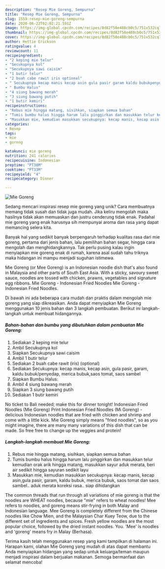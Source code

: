 ```yaml
---
description: "Resep Mie Goreng, Sempurna"
title: "Resep Mie Goreng, Sempurna"
slug: 1559-resep-mie-goreng-sempurna
date: 2020-06-22T02:02:21.591Z
image: https://img-global.cpcdn.com/recipes/8d82f58e488cb0c5/751x532cq70/mie-goreng-foto-resep-utama.jpg
thumbnail: https://img-global.cpcdn.com/recipes/8d82f58e488cb0c5/751x532cq70/mie-goreng-foto-resep-utama.jpg
cover: https://img-global.cpcdn.com/recipes/8d82f58e488cb0c5/751x532cq70/mie-goreng-foto-resep-utama.jpg
author: Hettie Erickson
ratingvalue: 4
reviewcount: 11
recipeingredient:
- "2 keping mie telur"
- "Secukupnya kol"
- "Secukupnya sawi caisim"
- "1 butir telur"
- "2 buah cabe rawit iris optional"
- " Secukupnya kecap manis kecap asin gula pasir garam kaldu bubukpenyedap merica bubuksaos tomat saos sambel"
- " Bumbu Halus"
- "4 siung bawang merah"
- "3 siung bawang putih"
- "1 butir kemiri"
recipeinstructions:
- "Rebus mie hingga matang, sisihkan, siapkan semua bahan"
- "Tumis bumbu halus hingga harum lalu pinggirkan dan masukkan telur kemudian orak arik hingga matang, masukkan sayur aduk merata, beri air sedikit hingga sayuran sedikit layu"
- "Masukkan mie, kemudian masukkan secukupnya: kecap manis, kecap asin,gula pasir, garam, kaldu bubuk, merica bubuk, saos tomat dan saos sambel.. aduk merata koreksi rasa.. siap dihidangkan"
categories:
- Resep
tags:
- mie
- goreng

katakunci: mie goreng 
nutrition: 241 calories
recipecuisine: Indonesian
preptime: "PT38M"
cooktime: "PT33M"
recipeyield: "4"
recipecategory: Dinner

---
```



![Mie Goreng](https://img-global.cpcdn.com/recipes/8d82f58e488cb0c5/751x532cq70/mie-goreng-foto-resep-utama.jpg)

Sedang mencari inspirasi resep mie goreng yang unik? Cara membuatnya memang tidak susah dan tidak juga mudah. Jika keliru mengolah maka hasilnya tidak akan memuaskan dan justru cenderung tidak enak. Padahal mie goreng yang enak harusnya sih mempunyai aroma dan rasa yang dapat memancing selera kita.

Banyak hal yang sedikit banyak berpengaruh terhadap kualitas rasa dari mie goreng, pertama dari jenis bahan, lalu pemilihan bahan segar, hingga cara mengolah dan menghidangkannya. Tak perlu pusing kalau ingin menyiapkan mie goreng enak di rumah, karena asal sudah tahu triknya maka hidangan ini mampu menjadi suguhan istimewa.

Mie Goreng (or Mee Goreng) is an Indonesian noodle dish that&#39;s also found in Malaysia and other parts of South East Asia. With a sticky, savoury sweet sauce, noodles are tossed with chicken, prawns, vegetables and signature egg ribbons. Mie Goreng - Indonesian Fried Noodles Mie Goreng - Indonesian Fried Noodles.


Di bawah ini ada beberapa cara mudah dan praktis dalam mengolah mie goreng yang siap dikreasikan. Anda dapat menyiapkan Mie Goreng menggunakan 10 jenis bahan dan 3 langkah pembuatan. Berikut ini langkah-langkah untuk membuat hidangannya.

<!--inarticleads1-->

##### Bahan-bahan dan bumbu yang dibutuhkan dalam pembuatan Mie Goreng:

1. Sediakan 2 keping mie telur
1. Ambil Secukupnya kol
1. Siapkan Secukupnya sawi caisim
1. Ambil 1 butir telur
1. Sediakan 2 buah cabe rawit (iris) (optional)
1. Sediakan  Secukupnya: kecap manis, kecap asin, gula pasir, garam, kaldu bubuk/penyedap, merica bubuk,saos tomat, saos sambel
1. Siapkan  Bumbu Halus:
1. Ambil 4 siung bawang merah
1. Siapkan 3 siung bawang putih
1. Sediakan 1 butir kemiri


No ticket to Bali needed; make this for dinner tonight! Indonesian Fried Noodles (Mie Goreng) Print Indonesian Fried Noodles (Mi Goreng) - delicious Indonesian noodles that are fried with chicken and shrimp and come with a little kick. Mie Goreng simply means &#34;fried noodles&#34;, so as you might imagine, there are many many variations of this dish that can be made. So free free to change up the veggies and protein! 

<!--inarticleads2-->

##### Langkah-langkah membuat Mie Goreng:

1. Rebus mie hingga matang, sisihkan, siapkan semua bahan
1. Tumis bumbu halus hingga harum lalu pinggirkan dan masukkan telur kemudian orak arik hingga matang, masukkan sayur aduk merata, beri air sedikit hingga sayuran sedikit layu
1. Masukkan mie, kemudian masukkan secukupnya: kecap manis, kecap asin,gula pasir, garam, kaldu bubuk, merica bubuk, saos tomat dan saos sambel.. aduk merata koreksi rasa.. siap dihidangkan


The common threads that run through all variations of mie goreng is that the noodles are WHEAT noodles, because &#34;mie&#34; refers to wheat noodles! Mee refers to noodles, and goreng means stir-frying in both Malay and Indonesian language. Mee Goreng is completely different from the Chinese noodles like Chow Mien, and the Malaysian Char Kuey Teow, due to the different set of ingredients and spices. Fresh yellow noodles are the most popular choice, followed by the dried instant noodles. You. &#39;Mee&#39; is noodles and &#39;goreng&#39; means fry in Malay (Berhasa). 

Terima kasih telah menggunakan resep yang kami tampilkan di halaman ini. Harapan kami, olahan Mie Goreng yang mudah di atas dapat membantu Anda menyiapkan hidangan yang sedap untuk keluarga/teman maupun menjadi inspirasi dalam berjualan makanan. Semoga bermanfaat dan selamat mencoba!
